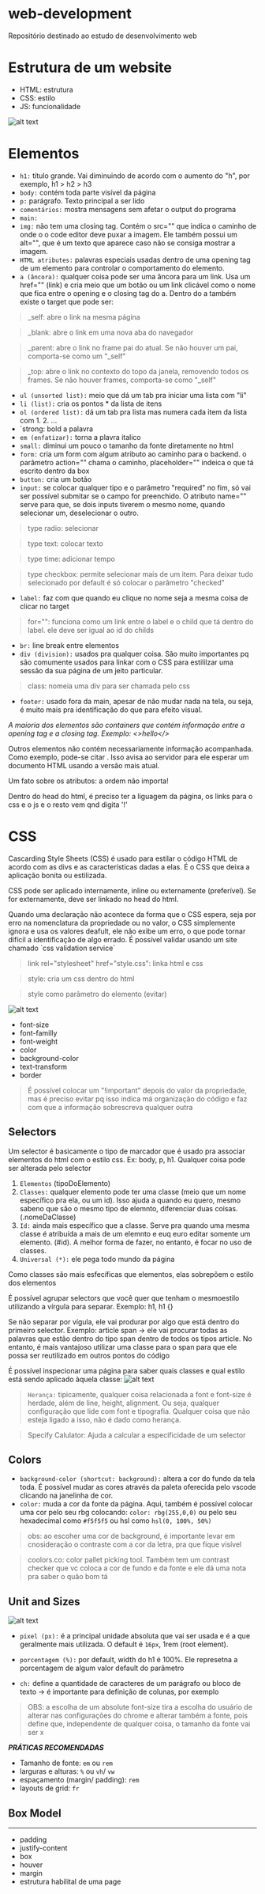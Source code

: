 # web-development
Repositório destinado ao estudo de desenvolvimento web

# Estrutura de um website
- HTML: estrutura
- CSS: estilo
- JS: funcionalidade

![alt text](html-basics/image.png)

# Elementos
- `h1:` título grande. Vai diminuindo de acordo com o aumento do "h", por exemplo, h1 > h2 > h3
- `body:` contém toda parte visível da página 
- `p:` parágrafo. Texto principal a ser lido
- `comentários:` mostra mensagens sem afetar o output do programa
- `main:`
- `img:` não tem uma closing tag. Contém o src="" que indica o caminho de onde o o code editor deve puxar a imagem. Ele também possui um alt="", que é um texto que aparece caso não se consiga mostrar a imagem. 
- `HTML atributes:` palavras especiais usadas dentro de uma opening tag de um elemento para controlar o comportamento do elemento. 
- `a (âncora):` qualquer coisa pode ser uma âncora para um link. Usa um href="" (link) e cria meio que um botão ou um link clicável como o nome que fica entre o opening e o closing tag do a. Dentro do a também existe o target que pode ser:
> _self: abre o link na mesma página

> _blank: abre o link em uma nova aba do navegador

> _parent: abre o link no frame pai do atual. Se não houver um pai, comporta-se como um "_self"

> _top: abre o link no contexto do topo da janela, removendo todos os frames. Se não houver frames, comporta-se como "_self"

- `ul (unsorted list):` meio que dá um tab pra iniciar uma lista com "li"
- `li (list):` cria os pontos * da lista de itens
- `ol (ordered list):` dá um tab pra lista mas numera cada item da lista com 1. 2. ...
- `strong: bold a palavra
- `em (enfatizar):` torna a plavra italico
- `small:` diminui um pouco o tamanho da fonte diretamente no html
- `form:` cria um form com algum atributo ao caminho para o backend. o parâmetro action="" chama o caminho, placeholder="" indeica o que tá escrito dentro da box
- `button:` cria um botão 
- `input:` se colocar qualquer tipo e o parâmetro "required" no fim, só vai ser possível submitar se o campo for preenchido. O atributo name="" serve para que, se dois inputs tiverem o mesmo nome, quando selecionar um, deselecionar o outro.

> type radio: selecionar

> type text: colocar texto

> type time: adicionar tempo 

> type checkbox: permite selecionar mais de um item. Para deixar tudo selecionado por default é só colocar o parâmetro "checked"

- `label:` faz com que quando eu clique no nome seja a mesma coisa de clicar no target
> for="": funciona como um link entre o label e o child que tá dentro do label. ele deve ser igual ao id do childs

- `br:` line break entre elementos
- `div (division):` usados pra qualquer coisa. São muito importantes pq são comumente usados para linkar com o CSS para estililzar uma sessão da sua página de um jeito particular.
> class: nomeia uma div para ser chamada pelo css

- `footer:` usado fora da main, apesar de não mudar nada na tela, ou seja, é muito mais pra identificação do que para efeito visual.

*A maioria dos elementos são containers que contém informação entre a opening tag e a closing tag. Exemplo: <>hello</>*

Outros elementos não contém necessariamente informação acompanhada. Como exemplo, pode-se citar <!doctype html>. Isso avisa ao servidor para ele esperar um documento HTML usando a versão mais atual.

Um fato sobre os atributos: a ordem não importa!

Dentro do head do html, é preciso ter a liguagem da página, os links para o css e o js e o resto vem qnd digita '!'

# CSS

Cascarding Style Sheets (CSS) é usado para estilar o código HTML de acordo com as divs e as características dadas a elas. É o CSS que deixa a aplicação bonita ou estilizada.

CSS pode ser aplicado internamente, inline ou externamente (preferível). Se for externamente, deve ser linkado no head do html. 

Quando uma declaração não acontece da forma que o CSS espera, seja por erro na nomenclatura da propriedade ou no valor, o CSS simplemente ignora e usa os valores deafult, ele não exibe um erro, o que pode tornar difícil a identificação de algo errado. É possível validar usando um site chamado ´css validation service´

> link rel="stylesheet" href="style.css": linka html e css

> style: cria um css dentro do html

> style como parâmetro do elemento (evitar)

![alt text](css/selectors/image-1.png)

- font-size
- font-familly
- font-weight
- color
- background-color
- text-transform
- border

> É possível colocar um "!important" depois do valor da propriedade, mas é preciso evitar pq isso indica má organização do código e faz com que a informação sobrescreva qualquer outra


## Selectors

Um selector é basicamente o tipo de marcador que é usado pra associar elementos do html com o estilo css. Ex: body, p, h1. Qualquer coisa pode ser alterada pelo selector

1. `Elementos` (tipoDoElemento)
2. `Classes:` qualquer elemento pode ter uma classe (meio que um nome específico pra ela, ou um id). Isso ajuda a quando eu quero, mesmo sabeno que são o mesmo tipo de elemnto, diferenciar duas coisas. (.nomeDaClasse)
3. `Id:` ainda mais específico que a classe. Serve pra quando uma mesma classe é atribuída a mais de um elemnto e euq euro editar somente um elemento. (#id). A melhor forma de fazer, no entanto, é focar no uso de classes.
4. `Universal (*):` ele pega todo mundo da página

Como classes são mais esfecíficas que elementos, elas sobrepõem o estilo dos elementos

É possível agrupar selectors que você quer que tenham o mesmoestilo utilizando a vírgula para separar. Exemplo: h1, h1 {}

Se não separar por vígula, ele vai produrar por algo que está dentro do primeiro selector. Exemplo: article span -> ele vai procurar todas as palavras que estão dentro do tipo span dentro de todos os tipos article. No entanto, é mais vantajoso utilizar uma classe para o span para que ele possa ser reutilizado em outros pontos do código

É possível inspecionar uma página para saber quais classes e qual estilo está sendo aplicado àquela classe:
![alt text](css/selectors/image-2.png)

> `Herança:` tipicamente, qualquer coisa relacionada a font e font-size é herdade, além de line, height, alignment. Ou seja, qualquer configuração que lide com font e tipografia. Qualquer coisa que não esteja ligado a isso, não é dado como herança.

> Specify Calulator: Ajuda a calcular a especificidade de um selector


## Colors

- `background-color (shortcut: background):` altera a cor do fundo da tela toda. É possível mudar as cores através da paleta oferecida pelo vscode clicando na janelinha de cor.
- `color:` muda a cor da fonte da página. Aqui, também é possível colocar uma cor pelo seu rbg colocando: `color: rbg(255,0,0)` ou pelo seu hexadecimal como `#f5f5f5` ou hsl como `hsl(0, 100%, 50%)`

> obs: ao escoher uma cor de background, é importante levar em cnosideração o contraste com a cor da letra, pra que fique visível

> coolors.co: color pallet picking tool. Também tem um contrast checker que vc coloca a cor de fundo e da fonte e ele dá uma nota pra saber o quão bom tá


## Unit and Sizes
![alt text](css/units/image.png)

- `pixel (px):` é a principal unidade absoluta que vai ser usada e é a que geralmente mais utilizada. O default é `16px`, 1rem (root element).

- `porcentagem (%):` por default, width do h1 é 100%. Ele represetna a porcentagem de algum valor default do parâmetro

- `ch:` define a quantidade de caracteres de um parágrafo ou bloco de texto -> é importante para definição de colunas, por exemplo

> OBS: a escolha de um absolute font-size tira a escolha do usuário de alterar nas configurações do chrome e alterar também a fonte, pois define que, independente de qualquer coisa, o tamanho da fonte vai ser x

***PRÁTICAS RECOMENDADAS***
- Tamanho de fonte: `em` ou `rem`
- larguras e alturas: `%` ou `vh`/ `vw`
- espaçamento (margin/ padding): `rem`
- layouts de grid: `fr`



## Box Model

------------------------
- padding
- justify-content
- box
- houver
- margin
- estrutura habilital de uma page